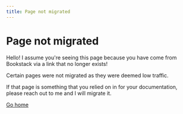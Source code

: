 ```yaml
---
title: Page not migrated
---
```


# Page not migrated

Hello! I assume you're seeing this page because you have come from Bookstack via a link that no longer exists!

Certain pages were not migrated as they were deemed low traffic.

If that page is something that you relied on in for your documentation, please reach out to me and I will migrate it.

[Go home](/)
